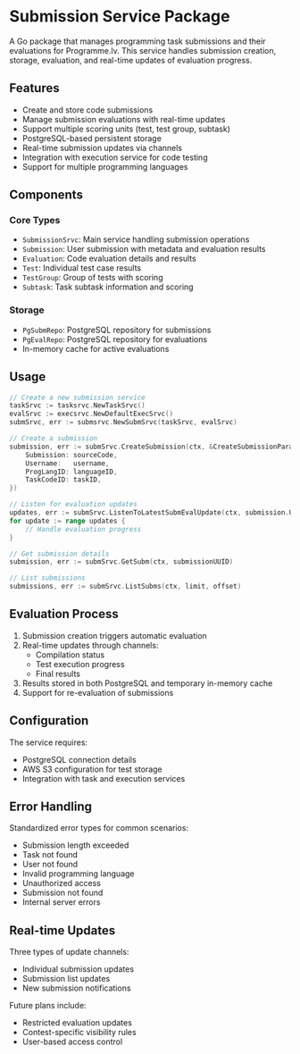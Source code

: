 # Submission Service Package

A Go package that manages programming task submissions and their evaluations for Programme.lv. This service handles submission creation, storage, evaluation, and real-time updates of evaluation progress.

## Features

- Create and store code submissions
- Manage submission evaluations with real-time updates
- Support multiple scoring units (test, test group, subtask)
- PostgreSQL-based persistent storage
- Real-time submission updates via channels
- Integration with execution service for code testing
- Support for multiple programming languages

## Components

### Core Types

- `SubmissionSrvc`: Main service handling submission operations
- `Submission`: User submission with metadata and evaluation results
- `Evaluation`: Code evaluation details and results
- `Test`: Individual test case results
- `TestGroup`: Group of tests with scoring
- `Subtask`: Task subtask information and scoring

### Storage

- `PgSubmRepo`: PostgreSQL repository for submissions
- `PgEvalRepo`: PostgreSQL repository for evaluations
- In-memory cache for active evaluations

## Usage

```go
// Create a new submission service
taskSrvc := tasksrvc.NewTaskSrvc()
evalSrvc := execsrvc.NewDefaultExecSrvc()
submSrvc, err := submsrvc.NewSubmSrvc(taskSrvc, evalSrvc)

// Create a submission
submission, err := submSrvc.CreateSubmission(ctx, &CreateSubmissionParams{
    Submission: sourceCode,
    Username:   username,
    ProgLangID: languageID,
    TaskCodeID: taskID,
})

// Listen for evaluation updates
updates, err := submSrvc.ListenToLatestSubmEvalUpdate(ctx, submission.UUID)
for update := range updates {
    // Handle evaluation progress
}

// Get submission details
submission, err := submSrvc.GetSubm(ctx, submissionUUID)

// List submissions
submissions, err := submSrvc.ListSubms(ctx, limit, offset)
```

## Evaluation Process

1. Submission creation triggers automatic evaluation
2. Real-time updates through channels:
   - Compilation status
   - Test execution progress
   - Final results
3. Results stored in both PostgreSQL and temporary in-memory cache
4. Support for re-evaluation of submissions

## Configuration

The service requires:
- PostgreSQL connection details
- AWS S3 configuration for test storage
- Integration with task and execution services

## Error Handling

Standardized error types for common scenarios:
- Submission length exceeded
- Task not found
- User not found
- Invalid programming language
- Unauthorized access
- Submission not found
- Internal server errors

## Real-time Updates

Three types of update channels:
- Individual submission updates
- Submission list updates
- New submission notifications

Future plans include:
- Restricted evaluation updates
- Contest-specific visibility rules
- User-based access control
